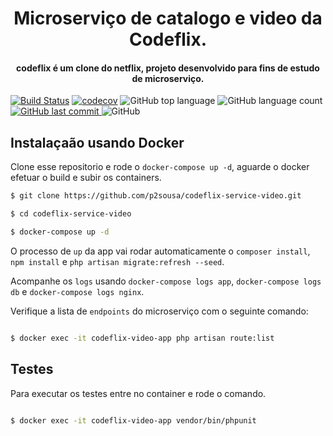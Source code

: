 <h1 align="center">
    Microserviço de catalogo e video da Codeflix.
</h1>

<h4 align="center">
  codeflix é um clone do netflix, projeto desenvolvido para fins de estudo de microserviço.
</h4>

[![Build Status](https://travis-ci.org/p2sousa/codeflix-service-video.svg?branch=master)](https://travis-ci.org/p2sousa/codeflix-service-video)
[![codecov](https://codecov.io/gh/p2sousa/codeflix-service-video/branch/master/graph/badge.svg)](https://codecov.io/gh/p2sousa/codeflix-service-video)
<img alt="GitHub top language" src="https://img.shields.io/github/languages/top/p2sousa/codeflix-service-video.svg">
<img alt="GitHub language count" src="https://img.shields.io/github/languages/count/p2sousa/codeflix-service-video.svg">
<a href="https://github.com/p2sousa/codeflix-service-video/commits/master">
    <img alt="GitHub last commit" src="https://img.shields.io/github/last-commit/p2sousa/codeflix-service-video.svg">
</a>
<img alt="GitHub" src="https://img.shields.io/github/license/p2sousa/codeflix-service-video.svg">

## Instalaçaão usando Docker

Clone esse repositorio e rode o `docker-compose up -d`, aguarde o docker efetuar o build e subir os containers. 

``` bash
$ git clone https://github.com/p2sousa/codeflix-service-video.git

$ cd codeflix-service-video

$ docker-compose up -d

``` 

O processo de `up` da app vai rodar automaticamente o `composer install`, `npm install` e `php artisan migrate:refresh --seed`.

Acompanhe os `logs` usando `docker-compose logs app`, `docker-compose logs db` e `docker-compose logs nginx`.

Verifique a lista de `endpoints` do microserviço com o seguinte comando:

``` bash

$ docker exec -it codeflix-video-app php artisan route:list

``` 

## Testes

Para executar os testes entre no container e rode o comando.

``` bash

$ docker exec -it codeflix-video-app vendor/bin/phpunit

``` 
